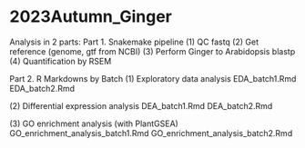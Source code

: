 # 2023Autumn_Ginger

Analysis in 2 parts:
Part 1. Snakemake pipeline
(1) QC fastq
(2) Get reference (genome, gtf from NCBI)
(3) Perform Ginger to Arabidopsis blastp
(4) Quantification by RSEM

Part 2. R Markdowns by Batch
(1) Exploratory data analysis
    EDA_batch1.Rmd
    EDA_batch2.Rmd

(2) Differential expression analysis
    DEA_batch1.Rmd
    DEA_batch2.Rmd

(3) GO enrichment analysis (with PlantGSEA)
    GO_enrichment_analysis_batch1.Rmd
    GO_enrichment_analysis_batch2.Rmd
    
